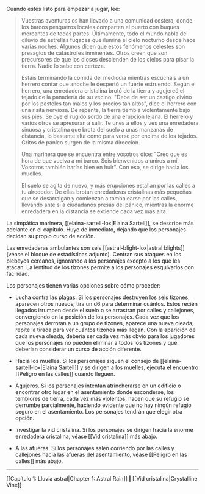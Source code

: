 Cuando estés listo para empezar a jugar, lee:  

> Vuestras aventuras os han llevado a una comunidad costera, donde los barcos pesqueros locales comparten el puerto con buques mercantes de todas partes. Últimamente, todo el mundo habla del diluvio de estrellas fugaces que ilumina el cielo nocturno desde hace varias noches. Algunos dicen que estos fenómenos celestes son presagios de catástrofes inminentes. Otros creen que son precursores de que los dioses descienden de los cielos para pisar la tierra. Nadie lo sabe con certeza.
> 
> Estáis terminando la comida del mediodía mientras escucháis a un herrero contar que anoche le despertó un fuerte estruendo. Según el herrero, una enredadera cristalina brotó de la tierra y agujereó el tejado de la panadería de su vecino. "Debe de ser un castigo divino por los pasteles tan malos y los precios tan altos", dice el herrero con una risita nerviosa. De repente, la tierra tiembla violentamente bajo sus pies. Se oye el rugido sordo de una erupción lejana. El herrero y varios otros se apresuran a salir. Te unes a ellos y ves una enredadera sinuosa y cristalina que brota del suelo a unas manzanas de distancia, lo bastante alta como para verse por encima de los tejados. Gritos de pánico surgen de la misma dirección.
> 
> Una marinera que se encuentra entre vosotros dice: "Creo que es hora de que vuelva a mi barco. Sois bienvenidos a uniros a mí. Vosotros también harías bien en huir". Con eso, se dirige hacia los muelles.
> 
> El suelo se agita de nuevo, y más erupciones estallan por las calles a tu alrededor. De ellas brotan enredaderas cristalinas más pequeñas que se desarraigan y comienzan a tambalearse por las calles, llevando ante sí a ciudadanos presas del pánico, mientras la enorme enredadera en la distancia se extiende cada vez más alta.

La simpática marinera, [[elaina-sartell-lox|Elaina Sartell]], se describe más adelante en el capítulo. Huye de inmediato, dejando que los personajes decidan su propio curso de acción.

Las enredaderas ambulantes son seis [[astral-blight-lox|astral blights]] (véase el bloque de estadísticas adjunto). Centran sus ataques en los plebeyos cercanos, ignorando a los personajes excepto a los que les atacan. La lentitud de los tizones permite a los personajes esquivarlos con facilidad.

Los personajes tienen varias opciones sobre cómo proceder:

  * Lucha contra las plagas. Si los personajes destruyen los seis tizones, aparecen otros nuevos; tira un d6 para determinar cuántos. Estos recién llegados irrumpen desde el suelo o se arrastran por calles y callejones, convergiendo en la posición de los personajes. Cada vez que los personajes derrotan a un grupo de tizones, aparece una nueva oleada; repite la tirada para ver cuántos tizones más llegan. Con la aparición de cada nueva oleada, debería ser cada vez más obvio para los jugadores que los personajes no pueden eliminar a todos los tizones y que deberían considerar un curso de acción diferente.

  * Hacia los muelles. Si los personajes siguen el consejo de [[elaina-sartell-lox|Elaina Sartell]] y se dirigen a los muelles, ejecuta el encuentro [[Peligro en las calles]] cuando lleguen.

  * Agujeros. Si los personajes intentan atrincherarse en un edificio o encontrar otro lugar en el asentamiento donde esconderse, los temblores de tierra, cada vez más violentos, hacen que su refugio se derrumbe parcialmente, haciendo evidente que no hay ningún refugio seguro en el asentamiento. Los personajes tendrán que elegir otra opción.

  * Investigar la vid cristalina. Si los personajes se dirigen hacia la enorme enredadera cristalina, véase [[Vid cristalina]] más abajo.

  * A las afueras. Si los personajes salen corriendo por las calles y callejones hacia las afueras del asentamiento, véase [[Peligro en las calles]] más abajo.

* * *

[[Capítulo 1: Lluvia astral|Chapter 1: Astral Rain]] **|** [[Vid cristalina|Crystalline Vine]] 

